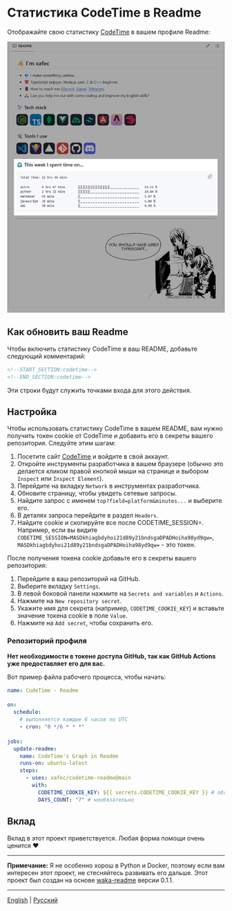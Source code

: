 # Статистика CodeTime в Readme

Отображайте свою статистику [CodeTime](https://codetime.dev) в вашем профиле Readme:

![превью](./assets/image.png)

## Как обновить ваш Readme

Чтобы включить статистику CodeTime в ваш README, добавьте следующий комментарий:

```md
<!--START_SECTION:codetime-->
<!--END_SECTION:codetime-->
```

Эти строки будут служить точками входа для этого действия.

## Настройка

Чтобы использовать статистику CodeTime в вашем README, вам нужно получить токен cookie от CodeTime и добавить его в секреты вашего репозитория. Следуйте этим шагам:

1. Посетите сайт [CodeTime](https://codetime.dev) и войдите в свой аккаунт.
2. Откройте инструменты разработчика в вашем браузере (обычно это делается кликом правой кнопкой мыши на странице и выбором `Inspect` или `Inspect Element`).
3. Перейдите на вкладку `Network` в инструментах разработчика.
4. Обновите страницу, чтобы увидеть сетевые запросы.
5. Найдите запрос с именем `top?field=platform&minutes...` и выберите его.
6. В деталях запроса перейдите в раздел `Headers`.
7. Найдите cookie и скопируйте все после CODETIME_SESSION=. Например, если вы видите `CODETIME_SESSION=MASDkhiagbdyhoi21d89y21bndsgaDPADHoiha98yd9qw=`, `MASDkhiagbdyhoi21d89y21bndsgaDPADHoiha98yd9qw=` - это токен.

После получения токена cookie добавьте его в секреты вашего репозитория:

1. Перейдите в ваш репозиторий на GitHub.
2. Выберите вкладку `Settings`.
3. В левой боковой панели нажмите на `Secrets and variables` и `Actions`.
4. Нажмите на `New repository secret`.
5. Укажите имя для секрета (например, `CODETIME_COOKIE_KEY`) и вставьте значение токена cookie в поле `Value`.
6. Нажмите на `Add secret`, чтобы сохранить его.

### Репозиторий профиля

**Нет необходимости в токене доступа GitHub, так как GitHub Actions уже предоставляет его для вас.**

Вот пример файла рабочего процесса, чтобы начать:
```yml
name: CodeTime - Readme

on:
  schedule:
    # выполняется каждые 6 часов по UTC
    - cron: "0 */6 * * *"

jobs:
  update-readme:
    name: CodeTime's Graph in Readme
    runs-on: ubuntu-latest
    steps:
      - uses: xafec/codetime-readme@main
        with:
          CODETIME_COOKIE_KEY: ${{ secrets.CODETIME_COOKIE_KEY }} # обязательно
          DAYS_COUNT: "7" # необязательно
```

## Вклад

Вклад в этот проект приветствуется. Любая форма помощи очень ценится ❤️

---

**Примечание:** Я не особенно хорош в Python и Docker, поэтому если вам интересен этот проект, не стесняйтесь развивать его дальше. Этот проект был создан на основе [waka-readme](https://github.com/athul/waka-readme/tree/0.1.1) версии 0.1.1.

---
[English](./README.md) | [Русский](./README.ru.md)
